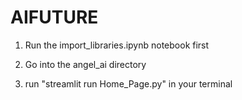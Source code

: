 # AIFUTURE
1. Run the import_libraries.ipynb notebook first 

2. Go into the angel_ai directory

3. run "streamlit run Home_Page.py" in your terminal
